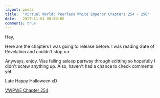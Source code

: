 ```yaml
---
layout: posts
title:  "Virtual World: Peerless White Emperor Chapters 254 - 258"
date:   2017-11-01 00:50:00
comments: true
---
```


Hey,

Here are the chapters I was going to release before. I was reading Gate of Revelation and couldn't stop x.x

Anyways, enjoy. Was falling asleep partway through editting so hopefully I didn't screw anything up. Also, haven't had a chance to check comments yet.

Late Happy Halloween xD

[VWPWE Chapter 254][vwpwe0254]

[vwpwe0254]: {{site.url}}/translations/vwpwe/0254
